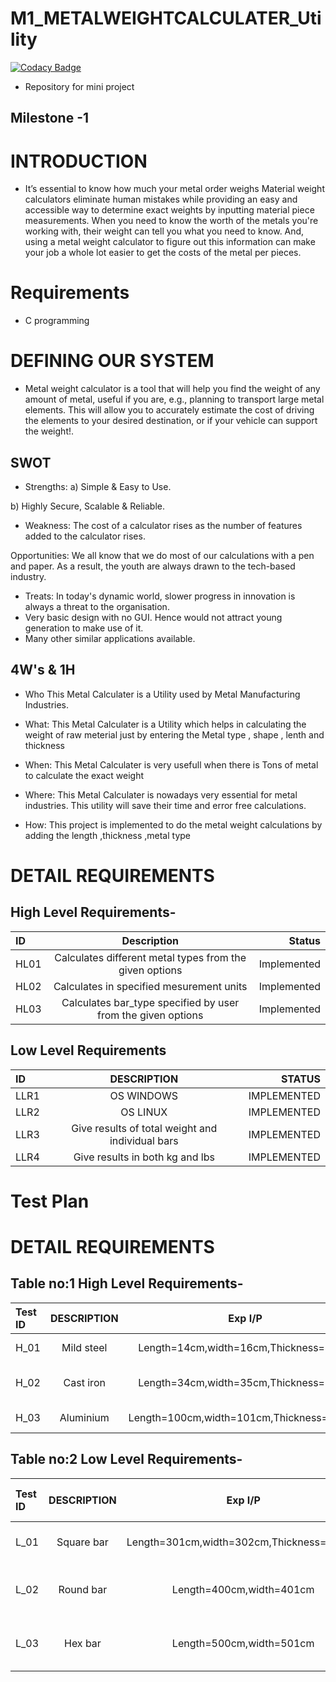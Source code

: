 # M1_METALWEIGHTCALCULATER_Utility
[![Codacy Badge](https://app.codacy.com/project/badge/Grade/b5f386282bee4577969b959ff66f85bc)](https://www.codacy.com/gh/prateek2712/M1_Metalweightcalculater_Utility/dashboard?utm_source=github.com&amp;utm_medium=referral&amp;utm_content=prateek2712/M1_Metalweightcalculater_Utility&amp;utm_campaign=Badge_Grade)
* Repository for mini project

## Milestone -1
# INTRODUCTION
* It’s essential to know how much your metal order weighs Material weight calculators eliminate human mistakes while providing an easy and accessible way to determine exact weights by inputting material piece measurements.
When you need to know the worth of the metals you're working with, their weight can tell you what you need to know. And, using a metal weight calculator to figure out this information can make your job a whole lot easier to get the costs of the metal per pieces.

# Requirements
* C programming

# DEFINING OUR SYSTEM
* Metal weight calculator is a tool that will help you find the weight of any amount of metal, useful if you are, e.g., planning to transport large metal elements. This will allow you to accurately estimate the cost of driving the elements to your desired destination, or if your vehicle can support the weight!. 





## SWOT
* Strengths:
 a) Simple & Easy to Use.

 b) Highly Secure, Scalable & Reliable.

* Weakness:
 The cost of a calculator rises as the number of features added to the calculator rises.

Opportunities: We all know that we do most of our calculations with a pen and paper. As a result, the youth are always drawn to the tech-based industry.



* Treats: 
In today's dynamic world, slower progress in innovation is always a threat to the organisation.
* Very basic design with no GUI. Hence would not attract young generation to make use of it.
* Many other similar applications available.

## 4W's & 1H
* Who
This Metal Calculater is a Utility used by Metal Manufacturing Industries.

* What:
This Metal Calculater is a Utility which helps in calculating the weight of raw meterial just by entering the Metal type , shape , lenth and thickness 

* When:
This Metal Calculater is very usefull when there is Tons of metal to calculate the exact weight


* Where:
This Metal Calculater is nowadays very essential for metal industries. This utility will save their time and error free calculations.


* How:
This project is implemented to do the metal weight calculations by adding the length ,thickness ,metal type

# DETAIL REQUIREMENTS
## High Level Requirements-
|ID	        | Description	                                |Status
| :---         |     :---:      |          ---: |
|HL01	|Calculates different metal types from the given options	    |Implemented|
|HL02	|Calculates in specified mesurement units	    |Implemented|
|HL03	|Calculates bar_type specified by user from the given options	    |Implemented|

## Low Level Requirements

| ID	       | DESCRIPTION    | STATUS        |
| :---         |     :---:      |          ---: |
|LLR1	       | OS WINDOWS	    | IMPLEMENTED   |
|LLR2	       | OS LINUX	    | IMPLEMENTED   |
|LLR3	       | Give results of total weight and individual bars	    | IMPLEMENTED   |
|LLR4	       | Give results in both kg and lbs	    | IMPLEMENTED   |








# Test Plan






# DETAIL REQUIREMENTS
## Table no:1  High Level Requirements-
| Test ID	   | DESCRIPTION    | Exp I/P     |  Exp O/P| Actual Out | Type of Test      |
| :---         |     :---:      | :---:       |:---:    |   :---:    |       ---:        |
|H_01	       | Mild steel	    |Length=14cm,width=16cm,Thickness=45cm  |0.9495kgs         |0.9495kgs     |Mild steel + Flat bar |
|H_02	       | Cast iron	    |Length=34cm,width=35cm,Thickness=36cm             |0.3084kgs         |0.3084kgs            |Cast Iron+FLat bar    |
|H_03	       | Aluminium	    |Length=100cm,width=101cm,Thickness=102cm             |2.7815kgs         |2.7815kgs            |Aluminium +Flat bar     |


## Table no:2  Low Level Requirements-
| Test ID	   | DESCRIPTION    | Exp I/P     |  Exp O/P| Actual Out | Type of Test      |
| :---         |     :---:      | :---:       |:---:    |   :---:    |       ---:        |
|L_01	       |Square bar 	            |Length=301cm,width=302cm,Thickness=303cm              |214.0742kgs         |214.0742kgs            |Mild Steel + Square |
|L_02	       |Round bar 	            |Length=400cm,width=401cm             |396.5477kgs    |396.5477kgs            |Mild steel + Round bar   |
|L_03	       |Hex bar 	            |Length=500cm,width=501cm           |849.7625kgs        |849.7625kgs            |Mild steel + Hex bar     |


